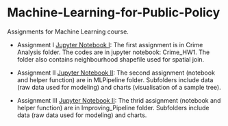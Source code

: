 # Machine-Learning-for-Public-Policy
Assignments for Machine Learning course.

+ Assignment I [Jupyter Notebook I](https://github.com/parthkhare/Machine-Learning-for-Public-Polcy/blob/master/Crime_Analysis/Crime_HW1.ipynb): The first assignment is in Crime Analysis folder. The codes are in jupyter notebook: Crime_HW1. The folder also contains neighbourhood shapefile used for spatial join.

+ Assignment II [Jupyter Notebook II](https://github.com/parthkhare/Machine-Learning-for-Public-Polcy/blob/master/MLPipeline/ML_Pipeline_HW2.ipynb): The second assignment (notebook and helper function) are in MLPipeline folder. Subfolders include data (raw data used for modeling) and charts (visualisation of a sample tree).

+ Assignment III [Jupyter Notebook II](https://github.com/parthkhare/Machine-Learning-for-Public-Polcy/blob/master/Improving_Pipeline/ML_ImprvPipe_HW3.ipynb): The thrid assignment (notebook and helper function) are in Improving_Pipeline folder. Subfolders include data (raw data used for modeling) and charts.



